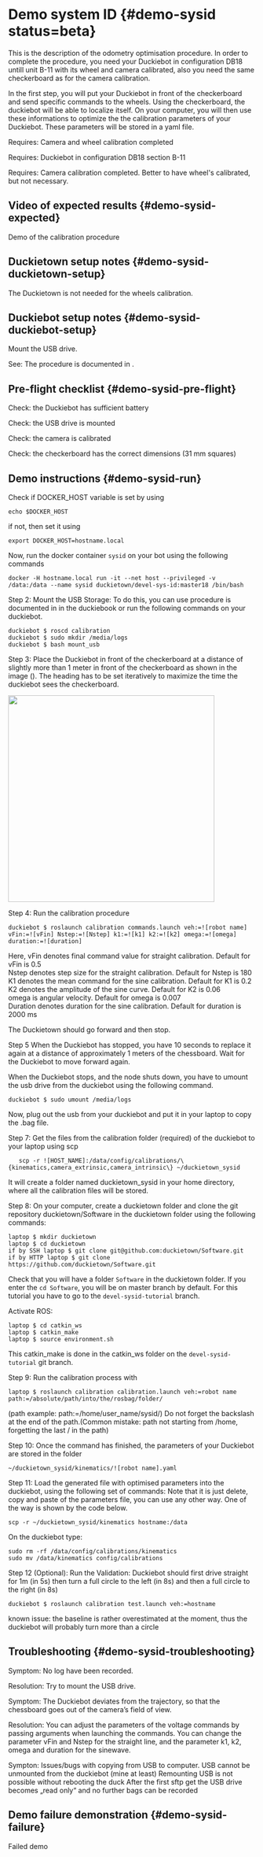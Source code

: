 # Demo system ID {#demo-sysid status=beta}

This is the description of the odometry optimisation procedure. In order to complete the procedure, you need your Duckiebot in configuration DB18 untill unit B-11 with its wheel and camera calibrated, also you need the same checkerboard as for the camera calibration.

In the first step, you will put your Duckiebot in front of the checkerboard and send specific commands to the wheels. Using the checkerboard, the duckiebot will be able to localize itself. On your computer, you will then use these informations to optimize the the calibration parameters of your Duckiebot. These parameters will be stored in a yaml file.

Requires: Camera and wheel calibration completed

<div class='requirements' markdown="1">

Requires: Duckiebot in configuration DB18 section B-11

Requires: Camera calibration completed. Better to have wheel's calibrated, but not necessary.

</div>

## Video of expected results {#demo-sysid-expected}

<div figure-id="fig:demo_succeeded-sysid">
    <figcaption>Demo of the calibration procedure
    </figcaption>
    <dtvideo src='vimeo:251027149'/>
</div>



## Duckietown setup notes {#demo-sysid-duckietown-setup}

The Duckietown is not needed for the wheels calibration.


## Duckiebot setup notes {#demo-sysid-duckiebot-setup}

Mount the USB drive.

See: The procedure is documented in [](+software_reference#mounting-usb).


## Pre-flight checklist {#demo-sysid-pre-flight}

Check: the Duckiebot has sufficient battery

Check: the USB drive is mounted

Check: the camera is calibrated

Check: the checkerboard has the correct dimensions (31 mm squares)


## Demo instructions {#demo-sysid-run}

Check if DOCKER_HOST variable is set by using

    echo $DOCKER_HOST
if not, then set it using

```shell
export DOCKER_HOST=hostname.local
```
Now, run the docker container `sysid` on your bot using the following commands

```shell
docker -H hostname.local run -it --net host --privileged -v /data:/data --name sysid duckietown/devel-sys-id:master18 /bin/bash
```
Step 2: Mount the USB Storage: To do this, you can use procedure is documented in [](+software_reference#mounting-usb) in the duckiebook or run the following commands on your duckiebot.

    duckiebot $ roscd calibration
    duckiebot $ sudo mkdir /media/logs
    duckiebot $ bash mount_usb

Step 3: Place the Duckiebot in front of the checkerboard at a distance of slightly more than 1 meter in front of the checkerboard as shown in the image ([](#fig:calibration_setup)).
The heading has to be set iteratively to maximize the time the duckiebot sees the checkerboard.

<div figure-id="fig:calibration_setup" figure-caption="The calibration setup">
     <img src="calibration_setup.jpg" style='width: 30em'/>
</div>

Step 4: Run the calibration procedure

    duckiebot $ roslaunch calibration commands.launch veh:=![robot name] vFin:=![vFin] Nstep:=![Nstep] k1:=![k1] k2:=![k2] omega:=![omega] duration:=![duration]

Here, vFin denotes final command value for straight calibration. Default for vFin is 0.5 <br/>
      Nstep denotes step size for the straight calibration. Default for Nstep is 180 <br/>
      K1 denotes the mean command for the sine calibration. Default for K1 is 0.2 <br/>
      K2 denotes the amplitude of the sine curve. Default for K2 is 0.06 <br/>
      omega is angular velocity. Default for omega is 0.007 <br/>
      Duration denotes duration for the sine calibration. Default for duration is 2000 ms<br/>

The Duckietown should go forward and then stop.

Step 5 When the Duckiebot has stopped, you have 10 seconds to replace it again at a distance of approximately 1 meters of the chessboard. Wait for the Duckiebot to move forward again.

When the Duckiebot stops, and the node shuts down, you have to umount the usb drive from the duckiebot using the following command.

    duckiebot $ sudo umount /media/logs

Now, plug out the usb from your duckiebot and put it in your laptop to copy the .bag file.

Step 7: Get the files from the calibration folder (required) of the duckiebot to your laptop using scp

       scp -r ![HOST_NAME]:/data/config/calibrations/\{kinematics,camera_extrinsic,camera_intrinsic\} ~/duckietown_sysid

It will create a folder named duckietown_sysid in your home directory, where all the calibration files will be stored.

Step 8: On your computer, create a duckietown folder and clone the git repository duckietown/Software in the duckietown folder using the following commands:

    laptop $ mkdir duckietown
    laptop $ cd duckietown
    if by SSH laptop $ git clone git@github.com:duckietown/Software.git
    if by HTTP laptop $ git clone https://github.com/duckietown/Software.git

Check that you will have a folder `Software` in the duckietown folder. If you enter the `cd Software`, you will be on master branch by default. For this tutorial you have to go to the `devel-sysid-tutorial` branch.

Activate ROS:

    laptop $ cd catkin_ws
    laptop $ catkin_make
    laptop $ source environment.sh

This catkin_make is done in the catkin_ws folder on the `devel-sysid-tutorial` git branch.


Step 9: Run the calibration process with

    laptop $ roslaunch calibration calibration.launch veh:=robot name  path:=/absolute/path/into/the/rosbag/folder/

(path example: path:=/home/user_name/sysid/) Do not forget the backslash at the end of the path.(Common mistake: path not starting from /home, forgetting the last / in the path)

Step 10: Once the command has finished, the parameters of your Duckiebot are stored in the folder

    ~/duckietown_sysid/kinematics/![robot name].yaml

Step 11: Load the generated file with optimised parameters into the duckiebot, using the following set of commands:
Note that it is just delete, copy and paste of the parameters file, you can use any other way. One of the way is shown by the code below.

    scp -r ~/duckietown_sysid/kinematics hostname:/data

On the duckiebot type:

    sudo rm -rf /data/config/calibrations/kinematics
    sudo mv /data/kinematics config/calibrations

Step 12 (Optional): Run the Validation: Duckiebot should first drive straight for 1m (in 5s) then turn a full circle to the left (in 8s) and then a full circle to the right (in 8s)

    duckiebot $ roslaunch calibration test.launch veh:=hostname

known issue: the baseline is rather overestimated at the moment, thus the duckiebot will probably turn more than a circle


## Troubleshooting {#demo-sysid-troubleshooting}

Symptom: No log have been recorded.

Resolution: Try to mount the USB drive.

Symptom: The Duckiebot deviates from the trajectory, so that the chessboard goes out of the camera’s field of view.

Resolution: You can adjust the parameters of the voltage commands by passing arguments when launching the commands. You can change the parameter vFin and Nstep for the straight line, and the parameter k1, k2, omega and duration for the sinewave.

Sympton: Issues/bugs with copying from USB to computer. USB cannot be unmounted from the duckiebot (mine at least)
Remounting USB is not possible without rebooting the duck
After the first sftp get the USB drive becomes „read only“ and no further bags can be recorded

## Demo failure demonstration {#demo-sysid-failure}

<div figure-id="fig:demo_failed-sysid">
    <figcaption>Failed demo
    </figcaption>
    <dtvideo src='vimeo:251027122'/>
</div>
